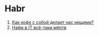 # Habr

 1. [Как кофе с собой делает нас нищими?](https://habr.com/ru/articles/919662/)
 2. [Найм в IT всё-таки мёртв](https://habr.com/ru/articles/920084/)